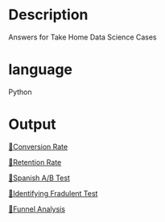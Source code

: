 # Description
Answers for Take Home Data Science Cases 


# language 
Python 

# Output 
[🔗Conversion Rate](https://www.notion.so/Conversion-Rate-2de5820c79134b3a811478defa99c1b5)

[🔗Retention Rate](https://www.notion.so/Employee-Retention-f81c05174cf84c0183e371f6bdf8d068)

[🔗Spanish A/B Test](https://www.notion.so/Spanish-Translation-A-B-Test-854200e791d1490fb2ef82827f162c98)

[🔗Identifying Fradulent Test](https://www.notion.so/Identifying-Fraudulent-Activities-073314ca04a84626938442f531702629)

[🔗Funnel Analysis](https://www.notion.so/Funnel-Analysis-519412930ee5452f8398182115f464a9)
